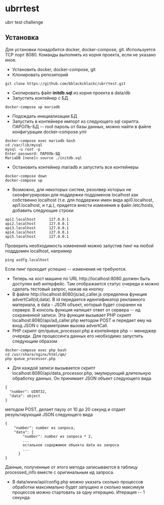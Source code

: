 # ubrrtest
ubrr test challenge

## Установка

Для установки понадобится docker, docker-compose, git. Используется TCP порт 8080. Команды выполнять из корня проекта, если не указано иное.

- Установить docker, docker-compose, git
- Клонировать репозиторий
```
git clone https://github.com/bblackcblackc/ubrrtest.git
``` 
- Скопировать файл **initdb.sql** из корня проекта в data/db
- Запустить контейнер с БД 
```
docker-compose up mariadb
```
- Подождать инициализации БД
- Запустить в контейнере импорт из следующего sql скрипта. ПАРОЛЬ-БД -- root пароль от базы данных, можно найти в файле конфигурации docker-compose.yml
```
docker-compose exec mariadb bash
cd /var/lib/mysql
mysql -u root -p
Enter password: ПАРОЛЬ-БД
MariaDB [none]> source ./initdb.sql
```
- Остановить контейнер mariadb и запустить все контейнеры
```
docker-compose down
docker-compose up
```
- Возможно, для некоторых систем, резолвер которых не сконфигурирован для поддержки поддоменов localhost как собственно localhost (т.е. для поддержки имен вида api0.localhost, api1.localhost, и т.д.), придется внести изменения в файл /etc/hosts, добавить следующие строки
```
api1.localhost      127.0.0.1
api2.localhost      127.0.0.1
api3.localhost      127.0.0.1
api4.localhost      127.0.0.1
api5.localhost      127.0.0.1
```
Проверить необходимость изменений можно запустив пинг на любой подддомен localhost, например
```
ping asdfg.localhost
```
Если пинг проходит успешно -- изменения не требуются.

- Теперь на хост машине по URL http://localhost:8080 должен быть доступен веб интерфейс. Там отображается статус очереди и можно сделать тестовый запрос, нажав на кнопку
- В файле http://localhost:8080/js/ad_caller.js определена функция advertCall(id,data). В id передается идентификатор рекламного материала, в data - JSON объект, который будет сохранен на сервере. В консоль функция напишет ответ от сервера -- ид сохраненной записи. Эта функция вызывает PHP скрипт localhost:8080/api/ad_caller.php методом POST и передает ему на вход JSON с параметрами вызова advertCall.
- PHP скрипт qm/queue_processor.php в контейнере php -- менеджер очереди. Для процессинга данных его необходимо запустить следующим образом
```
docker-compose exec php bash
cd /usr/share/nginx/html/qm/
php queue_processor.php
```
- Для каждой записи вызывается скрипт localhost:8080/api/data_processor.php, эмулирующий длительную обработку данных. Он принимает JSON объект следующего вида
```
{
  "number": UINT32,
  "data": object
}
```
методом POST, делает паузу от 10 до 20 секунд и отдает результирующий JSON следующего вида
```
{
    "number": number из запроса,
    "data": {
        "number": number из запроса * 2,
        ...
        остальное содержимое объекта data из запроса
        ...
      }
}
```
Данные, полученные от этого метода записываются в таблицу processed_info вместе с оригинальным ид запроса.

- В data/www/api/config.php можно указать сколько процессов обработки максимально будет запущено и сколько максимум процессов можно стартовать за одну итерацию. Итерация -- 1 секунда.
